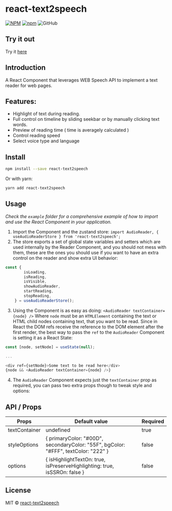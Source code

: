# react-text2speech

[![NPM](https://img.shields.io/npm/v/react-text2speech.svg)](https://www.npmjs.com/package/react-text2speech)
[![npm](https://img.shields.io/npm/dm/react-text2speech.svg)](https://www.npmjs.com/package/react-text2speech)
![GitHub](https://img.shields.io/github/license/npm/l/react-text2speech)

## Try it out

Try it [here](https://kais3rp.github.io/react-text2speech/)

## Introduction

A React Component that leverages WEB Speech API to implement a text reader for web pages.

## Features:

- Highlight of text during reading.
- Full control on timeline by sliding seekbar or by manually clicking text words.
- Preview of reading time ( time is averagely calculated )
- Control reading speed
- Select voice type and language


## Install

```bash
npm install --save react-text2speech
```

Or with yarn:

```bash
yarn add react-text2speech
```

## Usage

*Check the `example` folder for a comprehensive example of how to import and use the React Component in your application.*

1. Import the Component and the zustand store:
`import AudioReader, { useAudioReaderStore } from 'react-text2speech';
`
2. The store exports a set of global state variables and setters which are used internally by the Reader Component, and you should not mess with them, these are the ones you should use if you want to have an extra control on the reader and show extra UI behavior:
```javascript
const {
		isLoading,
		isReading,
		isVisible,
		showAudioReader,
		startReading,
		stopReading,
	} = useAudioReaderStore();
```
3. Using the Component is as easy as doing:
`<AudioReader textContainer={node} />`
Where `node` must be an `HTMLElement` containing the text or HTML child nodes containing text, that you want to be read. 
Since in React the DOM refs receive the reference to the DOM element after the first render, the best way to pass the `ref` to the `AudioReader` Component is setting it as a React State:
```javascript
const [node, setNode] = useState(null);

...

<div ref={setNode}>Some text to be read here</div>
{node && <AudioReader textContainer={node} />}

```

4. The `AudioReader` Component expects just the `textContainer` prop as required, you can pass two extra props though to tweak style and options:

## API / Props

| Props         | Default value                                                                      | Required |
|---------------|------------------------------------------------------------------------------------|----------|
| textContainer | undefined                                                                          | true     |
| styleOptions  | { primaryColor: "#00D", secondaryColor: "55F", bgColor: "#FFF", textColor: "222" } | false    |
| options       | { isHighlightTextOn: true, isPreserveHighlighting: true, isSSROn: false }          | false    |

## License

MIT © [react-text2speech](https://github.com/Kais3rP/react-text2speech)
